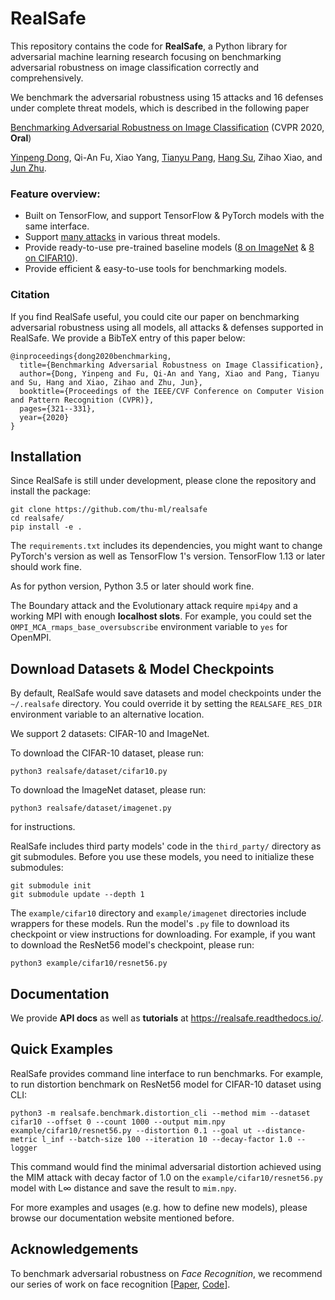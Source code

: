 # RealSafe

This repository contains the code for __RealSafe__, a Python library for adversarial machine learning research focusing on benchmarking adversarial robustness on image classification correctly and comprehensively.

We benchmark the adversarial robustness using 15 attacks and 16 defenses under complete threat models, which is described in the following paper

[Benchmarking Adversarial Robustness on Image Classification](http://openaccess.thecvf.com/content_CVPR_2020/papers/Dong_Benchmarking_Adversarial_Robustness_on_Image_Classification_CVPR_2020_paper.pdf) (CVPR 2020, __Oral__)

[Yinpeng Dong](http://ml.cs.tsinghua.edu.cn/~yinpeng/), Qi-An Fu, Xiao Yang, [Tianyu Pang](http://ml.cs.tsinghua.edu.cn/~yinpeng/), [Hang Su](http://www.suhangss.me), Zihao Xiao, and [Jun Zhu](http://ml.cs.tsinghua.edu.cn/~jun/index.shtml).

### Feature overview:

- Built on TensorFlow, and support TensorFlow & PyTorch models with the same interface.
- Support [many attacks](https://github.com/thu-ml/realsafe/tree/master/realsafe/attack) in various threat models.
- Provide ready-to-use pre-trained baseline models ([8 on ImageNet](https://github.com/thu-ml/realsafe/tree/master/example/imagenet) & [8 on CIFAR10](https://github.com/thu-ml/realsafe/tree/master/example/cifar10)).
- Provide efficient & easy-to-use tools for benchmarking models.

### Citation

If you find RealSafe useful, you could cite our paper on benchmarking adversarial robustness using all models, all attacks & defenses supported in RealSafe. We provide a BibTeX entry of this paper below:

```
@inproceedings{dong2020benchmarking,
  title={Benchmarking Adversarial Robustness on Image Classification},
  author={Dong, Yinpeng and Fu, Qi-An and Yang, Xiao and Pang, Tianyu and Su, Hang and Xiao, Zihao and Zhu, Jun},
  booktitle={Proceedings of the IEEE/CVF Conference on Computer Vision and Pattern Recognition (CVPR)},
  pages={321--331},
  year={2020}
}
```


## Installation

Since RealSafe is still under development, please clone the repository and install the package:

``` shell
git clone https://github.com/thu-ml/realsafe
cd realsafe/
pip install -e .
```

The `requirements.txt` includes its dependencies, you might want to change PyTorch's version as well as TensorFlow 1's version. TensorFlow 1.13 or later should work fine.

As for python version, Python 3.5 or later should work fine.

The Boundary attack and the Evolutionary attack require `mpi4py` and a working MPI with enough __localhost slots__. For example, you could set the `OMPI_MCA_rmaps_base_oversubscribe` environment variable to `yes` for OpenMPI.

## Download Datasets & Model Checkpoints

By default, RealSafe would save datasets and model checkpoints under the `~/.realsafe` directory. You could override it by setting the `REALSAFE_RES_DIR` environment variable to an alternative location.

We support 2 datasets: CIFAR-10 and ImageNet. 

To download the CIFAR-10 dataset, please run:

``` shell
python3 realsafe/dataset/cifar10.py
```

To download the ImageNet dataset, please run:

``` shell
python3 realsafe/dataset/imagenet.py
```

for instructions.

RealSafe includes third party models' code in the `third_party/` directory as git submodules. Before you use these models, you need to initialize these submodules:

``` shell
git submodule init
git submodule update --depth 1
```

The `example/cifar10` directory and `example/imagenet` directories include wrappers for these models. Run the model's `.py` file to download its checkpoint or view instructions for downloading. For example, if you want to download the ResNet56 model's checkpoint, please run:

``` shell
python3 example/cifar10/resnet56.py
```

## Documentation

We provide __API docs__ as well as __tutorials__ at https://realsafe.readthedocs.io/.

## Quick Examples

RealSafe provides command line interface to run benchmarks. For example, to run distortion benchmark on ResNet56 model for CIFAR-10 dataset using CLI:

```shell
python3 -m realsafe.benchmark.distortion_cli --method mim --dataset cifar10 --offset 0 --count 1000 --output mim.npy example/cifar10/resnet56.py --distortion 0.1 --goal ut --distance-metric l_inf --batch-size 100 --iteration 10 --decay-factor 1.0 --logger
```

This command would find the minimal adversarial distortion achieved using the MIM attack with decay factor of 1.0 on the `example/cifar10/resnet56.py` model with L∞ distance and save the result to `mim.npy`.

For more examples and usages (e.g. how to define new models), please browse our documentation website mentioned before.

## Acknowledgements

To benchmark adversarial robustness on *Face Recognition*, we recommend our series of work on face recognition [[Paper](https://arxiv.org/pdf/2007.04118.pdf), [Code](https://github.com/ShawnXYang/Face-Robustness-Benchmark)].

